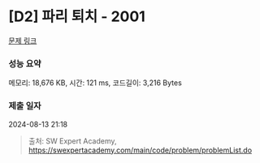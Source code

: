 # [D2] 파리 퇴치 - 2001 

[문제 링크](https://swexpertacademy.com/main/code/problem/problemDetail.do?contestProbId=AV5PzOCKAigDFAUq) 

### 성능 요약

메모리: 18,676 KB, 시간: 121 ms, 코드길이: 3,216 Bytes

### 제출 일자

2024-08-13 21:18



> 출처: SW Expert Academy, https://swexpertacademy.com/main/code/problem/problemList.do